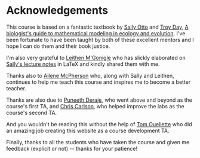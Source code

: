 # Acknowledgements

This course is based on a fantastic textbook by [Sally Otto](https://www.zoology.ubc.ca/~otto/) and [Troy Day](https://mast.queensu.ca/~tday/), [A biologist's guide to mathematical modeling in ecology and evolution](https://www.zoology.ubc.ca/biomath/). I've been fortunate to have been taught by both of these excellent mentors and I hope I can do them and their book justice.

I'm also very grateful to [Leithen M'Gonigle](https://www.sfu.ca/biology/faculty/M'Gonigle/) who has slickly elaborated on [Sally's lecture notes](https://www.zoology.ubc.ca/~bio301/Bio301/Lectures.html) in LaTeX and kindly shared them with me.

Thanks also to [Ailene McPherson](https://amacp.github.io/) who, along with Sally and Leithen, continues to help me teach this course and inspires me to become a better teacher.

Thanks are also due to [Puneeth Deraje](https://osmond-lab.github.io/people.html), who went above and beyond as the course's first TA, and [Chris Carlson](https://osmond-lab.github.io/people.html), who helped improve the labs as the course's second TA. 

And you wouldn't be reading this without the help of [Tom Ouellette](https://tomouellette.github.io/) who did an amazing job creating this website as a course development TA.

Finally, thanks to all the students who have taken the course and given me feedback (explicit or not) -- thanks for your patience!
